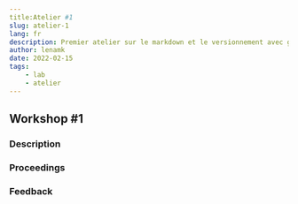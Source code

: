 ```yaml
---
title:Atelier #1
slug: atelier-1
lang: fr
description: Premier atelier sur le markdown et le versionnement avec git
author: lenamk
date: 2022-02-15
tags: 
    - lab
    - atelier
---
```


## Workshop #1



### Description 







### Proceedings





### Feedback

